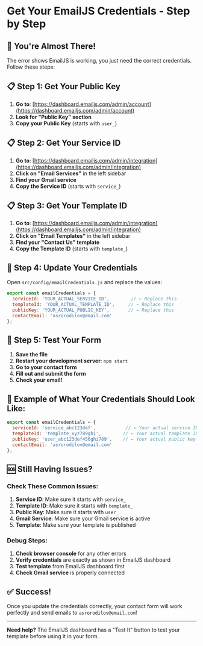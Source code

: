 # Get Your EmailJS Credentials - Step by Step

## 🎯 You're Almost There!

The error shows EmailJS is working, you just need the correct credentials. Follow these steps:

## 📋 Step 1: Get Your Public Key

1. **Go to**: [https://dashboard.emailjs.com/admin/account](https://dashboard.emailjs.com/admin/account)
2. **Look for "Public Key" section**
3. **Copy your Public Key** (starts with `user_`)

## 📋 Step 2: Get Your Service ID

1. **Go to**: [https://dashboard.emailjs.com/admin/integration](https://dashboard.emailjs.com/admin/integration)
2. **Click on "Email Services"** in the left sidebar
3. **Find your Gmail service**
4. **Copy the Service ID** (starts with `service_`)

## 📋 Step 3: Get Your Template ID

1. **Go to**: [https://dashboard.emailjs.com/admin/integration](https://dashboard.emailjs.com/admin/integration)
2. **Click on "Email Templates"** in the left sidebar
3. **Find your "Contact Us" template**
4. **Copy the Template ID** (starts with `template_`)

## 🔧 Step 4: Update Your Credentials

Open `src/config/emailCredentials.js` and replace the values:

```javascript
export const emailCredentials = {
  serviceId: 'YOUR_ACTUAL_SERVICE_ID',        // ← Replace this
  templateId: 'YOUR_ACTUAL_TEMPLATE_ID',     // ← Replace this
  publicKey: 'YOUR_ACTUAL_PUBLIC_KEY',       // ← Replace this
  contactEmail: 'asrorodilov@email.com'
};
```

## 🧪 Step 5: Test Your Form

1. **Save the file**
2. **Restart your development server**: `npm start`
3. **Go to your contact form**
4. **Fill out and submit the form**
5. **Check your email!**

## 📧 Example of What Your Credentials Should Look Like:

```javascript
export const emailCredentials = {
  serviceId: 'service_abc123def',           // ← Your actual service ID
  templateId: 'template_xyz789ghi',        // ← Your actual template ID
  publicKey: 'user_abc123def456ghi789',    // ← Your actual public key
  contactEmail: 'asrorodilov@email.com'
};
```

## 🆘 Still Having Issues?

### Check These Common Issues:

1. **Service ID**: Make sure it starts with `service_`
2. **Template ID**: Make sure it starts with `template_`
3. **Public Key**: Make sure it starts with `user_`
4. **Gmail Service**: Make sure your Gmail service is active
5. **Template**: Make sure your template is published

### Debug Steps:

1. **Check browser console** for any other errors
2. **Verify credentials** are exactly as shown in EmailJS dashboard
3. **Test template** from EmailJS dashboard first
4. **Check Gmail service** is properly connected

## ✅ Success!

Once you update the credentials correctly, your contact form will work perfectly and send emails to `asrorodilov@email.com`!

---

**Need help?** The EmailJS dashboard has a "Test It" button to test your template before using it in your form.





















